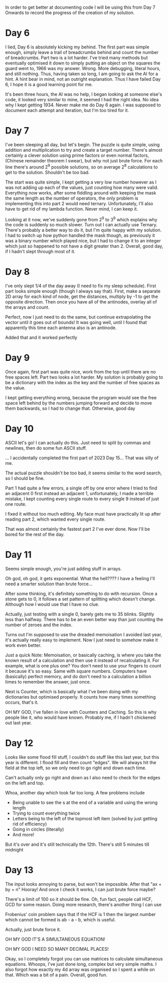 In order to get better at documenting code I will be using this from Day 7 Onwards to record the progress of the creation of my solution.

# Day 6

I lied, Day 6 is absolutely kicking my behind. The first part was simple enough, simply leave a trail of breadcrumbs behind and count the number of breadcrumbs.
Part two is a lot harder. I've tried many methods but eventually optimised it down to simply putting an object on the squares the guard went to, 1966 was my answer. Wrong.
More debugging, literal hours, and still nothing. Thus, having taken so long, I am going to ask the AI for a hint. A hint bear in mind, not an outright explanation. Thus I have failed
Day 6, I hope it is a good learning point for me.

It's been three hours, the AI was no help, I began looking at someone else's code, it looked very similar to mine, it seemed I had the right idea. No idea why I kept getting 1934.
Never make me do Day 6 again. I was supposed to document each attempt and iteration, but I'm too tired for it.

# Day 7

I've been sleeping all day, but let's begin. The puzzle is quite simple, using addition and multiplication to try and create a target number.
There's almost certainly a clever solution using prime factors or even normal factors, (Chinese remainder theorem  I swear), but why not just brute force.
For each line there's around 2<sup>9</sup> possible solutions, so on average 2<sup>8</sup> calculations to get to the solution. Shouldn't be too bad.

The start was quite simple, I kept getting a very low number however as I was not adding up each of the values, just counting how many were valid.
Everything now works, after some fiddling around with keeping the mask the same length as the number of operators, the only problem is implementing this into part 2 would need ternary.
Unfortunately, I'll also have to get rid of my lambda function. Never mind, I can keep it.

Looking at it now, we've suddenly gone from 2<sup>9</sup> to 3<sup>9</sup> which explains why the code is suddenly so much slower. Turn out I can actually use Ternary.
There's probably a better way to do it, but I'm quite happy with my solution. I had to switch up how python handled the mask though, as previously it was
a binary number which played nice, but I had to change it to an integer which just so happened to not have a digit greater than 2. Overall, good day, if I hadn't
slept through most of it.

# Day 8

I've only slept 1/4 of the day away (I need to fix my sleep schedule). First part looks simple enough (though I always say that).
First, make a separate 2D array for each kind of node, get the distances, multiply by -1 to get the opposite direction. Then once you have all of the antinodes, overlay all of the arrays and count.

Perfect, now I just need to do the same, but continue extrapolating the vector until it goes out of bounds! It was going well, until I found that apparently this time each antenna also is an antinode.

Added that and it worked perfectly

# Day 9

Once again, first part was quite nice, work from the top until there are no free spaces left. Part two looks a lot harder.
My solution is probably going to be a dictionary with the index as the key and the number of free spaces as the value.

I kept getting everything wrong, because the program would see the free space left behind by the numbers jumping forward and decide to move them backwards, so I had to change that. Otherwise, good day

# Day 10

ASCII let's go! I can actually do this. Just need to split by commas and newlines, then do some fun ASCII stuff.

... I accidentally completed the first part of 2023 Day 15... That was silly of me.

The actual puzzle shouldn't be too bad, it seems similar to the word search, so I should be fine.


Part 1 had quite a few errors, a single off by one error where I tried to find an adjacent 0 first instead an adjacent 1,
unfortunately, I made a terrible mistake, I kept counting every single route to every single 9 instead of just one route.

I fixed it without too much editing. My face must have practically lit up after reading part 2, which wanted every single route.

That was almost certainly the fastest part 2 I've ever done. Now I'll be bored for the rest of the day.

# Day 11

Seems simple enough, you're just adding stuff in arrays.

Oh god, oh god, it gets exponential. What the hell???? I have a feeling I'll need a smarter solution than brute force...

After some thinking, it's definitely something to do with recursion. Once a stone gets to 0, it follows a set pattern of splitting which doesn't change. Although how I would use that I have no clue.

Actually, just testing with a single 0, barely gets me to 35 blinks. Slightly less than halfway. There has to be an even better way than just counting the number of zeroes and the index.

Turns out I'm supposed to use the dreaded memoisation I avoided last year, it's actually really easy to implement. Now I just need to somehow make it work even better.

Just a quick Note: Memoisation, or basically caching, is where you take the known result of a calculation and then use it instead of recalculating it. For example, what is one plus one?
You don't need to use your fingers to count it because it's so easy. Same with square numbers. Computers have (basically) perfect memory, and do don't need to a calculation
a billion times to remember the answer, just once.

Next is Counter, which is basically what I've been doing with my dictionaries but optimised properly. It counts how many times something occurs, that's it.

OH MY GOD, I've fallen in love with Counters and Caching. So this is why people like it, who would have known. Probably me, if I hadn't chickened out last year.

# Day 12

Looks like some flood fill stuff, I couldn't do stuff like this last year, but this year is different. I flood fill and then count "edges". We will always hit the field at the top left, so we only need to go
right and down each time.

Can't actually only go right and down as I also need to check for the edges on the left and top.

Whoa, another day which took far too long. A few problems include

- Being unable to see the s at the end of a variable and using the wrong length
- Trying to count everything twice
- Letters being to the left of the topmost left item (solved by just getting rid of efficiency)
- Going in circles (literally)
- And more!

But it's over and it's still technically the 12th. There's still 5 minutes till midnight

# Day 13

The input looks annoying to parse, but won't be impossible. After that "ax + by = n" Hooray! And once I check it works, I can just brute force maybe?

There's a limit of 100 so it should be fine. Oh, fun fact, people call HCF, GCD for some reason. Doing more research, there's another thing I can use

Frobenius' coin problem says that if the HCF is 1 then the largest number which cannot be formed is ab - a - b, which is useful.

Actually, just brute force it.

OH MY GOD IT'S A SIMULTANEOUS EQUATION!

OH MY GOD I NEED SO MANY DECIMAL PLACES!

Okay, so I completely forgot you can use matrices to calculate simultaneous equations. Whoops, I've just done long, complex but very simple maths. I also forgot how exactly my 4d array was organised so I spent
a while on that. Which was a bit of a pain. Overall, good fun.
